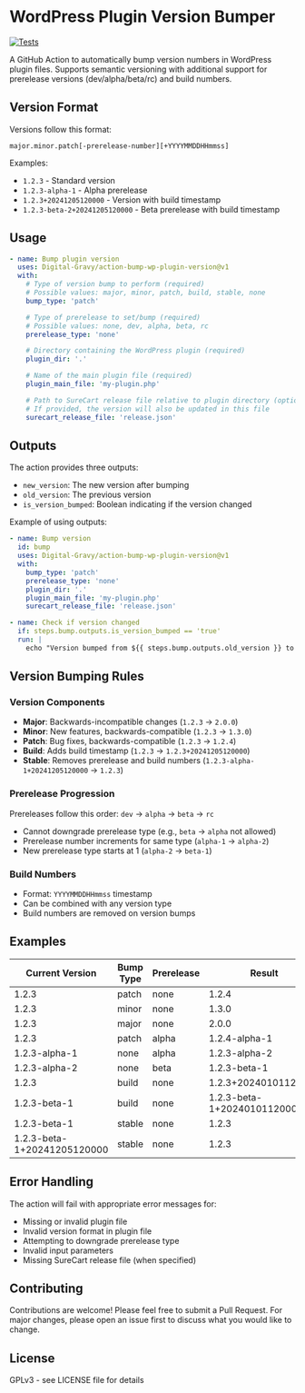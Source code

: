 # WordPress Plugin Version Bumper

[![Tests](https://github.com/Digital-Gravy/action-bump-wp-plugin-version/actions/workflows/test.yml/badge.svg)](https://github.com/Digital-Gravy/action-bump-wp-plugin-version/actions/workflows/test.yml)

A GitHub Action to automatically bump version numbers in WordPress plugin files. Supports semantic versioning with additional support for prerelease versions (dev/alpha/beta/rc) and build numbers.

## Version Format

Versions follow this format:

```
major.minor.patch[-prerelease-number][+YYYYMMDDHHmmss]
```

Examples:

- `1.2.3` - Standard version
- `1.2.3-alpha-1` - Alpha prerelease
- `1.2.3+20241205120000` - Version with build timestamp
- `1.2.3-beta-2+20241205120000` - Beta prerelease with build timestamp

## Usage

```yaml
- name: Bump plugin version
  uses: Digital-Gravy/action-bump-wp-plugin-version@v1
  with:
    # Type of version bump to perform (required)
    # Possible values: major, minor, patch, build, stable, none
    bump_type: 'patch'

    # Type of prerelease to set/bump (required)
    # Possible values: none, dev, alpha, beta, rc
    prerelease_type: 'none'

    # Directory containing the WordPress plugin (required)
    plugin_dir: '.'

    # Name of the main plugin file (required)
    plugin_main_file: 'my-plugin.php'

    # Path to SureCart release file relative to plugin directory (optional)
    # If provided, the version will also be updated in this file
    surecart_release_file: 'release.json'
```

## Outputs

The action provides three outputs:

- `new_version`: The new version after bumping
- `old_version`: The previous version
- `is_version_bumped`: Boolean indicating if the version changed

Example of using outputs:

```yaml
- name: Bump version
  id: bump
  uses: Digital-Gravy/action-bump-wp-plugin-version@v1
  with:
    bump_type: 'patch'
    prerelease_type: 'none'
    plugin_dir: '.'
    plugin_main_file: 'my-plugin.php'
    surecart_release_file: 'release.json'

- name: Check if version changed
  if: steps.bump.outputs.is_version_bumped == 'true'
  run: |
    echo "Version bumped from ${{ steps.bump.outputs.old_version }} to ${{ steps.bump.outputs.new_version }}"
```

## Version Bumping Rules

### Version Components

- **Major**: Backwards-incompatible changes (`1.2.3` → `2.0.0`)
- **Minor**: New features, backwards-compatible (`1.2.3` → `1.3.0`)
- **Patch**: Bug fixes, backwards-compatible (`1.2.3` → `1.2.4`)
- **Build**: Adds build timestamp (`1.2.3` → `1.2.3+20241205120000`)
- **Stable**: Removes prerelease and build numbers (`1.2.3-alpha-1+20241205120000` → `1.2.3`)

### Prerelease Progression

Prereleases follow this order: `dev` → `alpha` → `beta` → `rc`

- Cannot downgrade prerelease type (e.g., `beta` → `alpha` not allowed)
- Prerelease number increments for same type (`alpha-1` → `alpha-2`)
- New prerelease type starts at 1 (`alpha-2` → `beta-1`)

### Build Numbers

- Format: `YYYYMMDDHHmmss` timestamp
- Can be combined with any version type
- Build numbers are removed on version bumps

## Examples

| Current Version             | Bump Type | Prerelease | Result                      |
| --------------------------- | --------- | ---------- | --------------------------- |
| 1.2.3                       | patch     | none       | 1.2.4                       |
| 1.2.3                       | minor     | none       | 1.3.0                       |
| 1.2.3                       | major     | none       | 2.0.0                       |
| 1.2.3                       | patch     | alpha      | 1.2.4-alpha-1               |
| 1.2.3-alpha-1               | none      | alpha      | 1.2.3-alpha-2               |
| 1.2.3-alpha-2               | none      | beta       | 1.2.3-beta-1                |
| 1.2.3                       | build     | none       | 1.2.3+20240101120000        |
| 1.2.3-beta-1                | build     | none       | 1.2.3-beta-1+20240101120000 |
| 1.2.3-beta-1                | stable    | none       | 1.2.3                       |
| 1.2.3-beta-1+20241205120000 | stable    | none       | 1.2.3                       |

## Error Handling

The action will fail with appropriate error messages for:

- Missing or invalid plugin file
- Invalid version format in plugin file
- Attempting to downgrade prerelease type
- Invalid input parameters
- Missing SureCart release file (when specified)

## Contributing

Contributions are welcome! Please feel free to submit a Pull Request. For major changes, please open an issue first to discuss what you would like to change.

## License

GPLv3 - see LICENSE file for details
